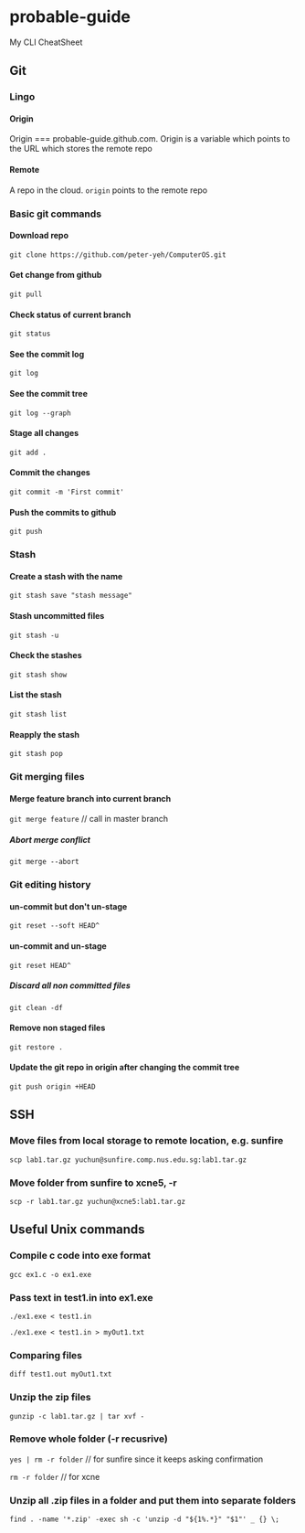 # probable-guide
My CLI CheatSheet

## Git

### Lingo
#### Origin
Origin === probable-guide.github.com. Origin is a variable which points to the URL which stores the remote repo

#### Remote
A repo in the cloud. `origin` points to the remote repo

### Basic git commands
#### Download repo
`git clone https://github.com/peter-yeh/ComputerOS.git`

#### Get change from github
`git pull`

#### Check status of current branch
`git status`

#### See the commit log
`git log`

#### See the commit tree
`git log --graph`

#### Stage all changes
`git add .`

#### Commit the changes
`git commit -m 'First commit'` 

#### Push the commits to github
`git push`


### Stash
#### Create a stash with the name
`git stash save "stash message"`

#### Stash uncommitted files
`git stash -u`

#### Check the stashes
`git stash show`

#### List the stash
`git stash list`

#### Reapply the stash
`git stash pop`

### Git merging files
#### Merge feature branch into current branch
`git merge feature` // call in master branch

##### Abort merge conflict
`git merge --abort`

### Git editing history
#### un-commit but don't un-stage
`git reset --soft HEAD^`

#### un-commit and un-stage
`git reset HEAD^`

##### Discard all non committed files
`git clean -df`

#### Remove non staged files
`git restore .`

#### Update the git repo in origin after changing the commit tree
`git push origin +HEAD`

## SSH
### Move **files** from local storage to remote location, e.g. sunfire
`scp lab1.tar.gz yuchun@sunfire.comp.nus.edu.sg:lab1.tar.gz`

### Move **folder** from sunfire to xcne5, -r
`scp -r lab1.tar.gz yuchun@xcne5:lab1.tar.gz`


## Useful Unix commands
### Compile c code into exe format
`gcc ex1.c -o ex1.exe`

### Pass text in test1.in into ex1.exe
`./ex1.exe < test1.in`

`./ex1.exe < test1.in > myOut1.txt`

### Comparing files
`diff test1.out myOut1.txt`

### Unzip the zip files
`gunzip -c lab1.tar.gz | tar xvf -`

### Remove whole folder (-r recusrive)
`yes | rm -r folder` // for sunfire since it keeps asking confirmation

`rm -r folder` // for xcne

### Unzip all .zip files in a folder and put them into separate folders
`find . -name '*.zip' -exec sh -c 'unzip -d "${1%.*}" "$1"' _ {} \;`


